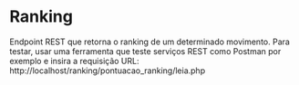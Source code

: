 # Ranking
Endpoint REST que retorna o ranking de um determinado movimento.
Para testar, usar uma ferramenta que teste serviços REST como Postman por exemplo e insira a requisição URL: http://localhost/ranking/pontuacao_ranking/leia.php
